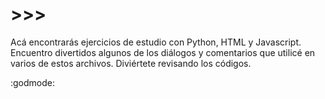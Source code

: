 # >>> # 
<p>
Acá encontrarás ejercicios de estudio con Python, HTML y Javascript. Encuentro divertidos algunos de los diálogos y comentarios que utilicé en varios de estos archivos. Diviértete revisando los códigos.
  </p>
  :godmode: 
